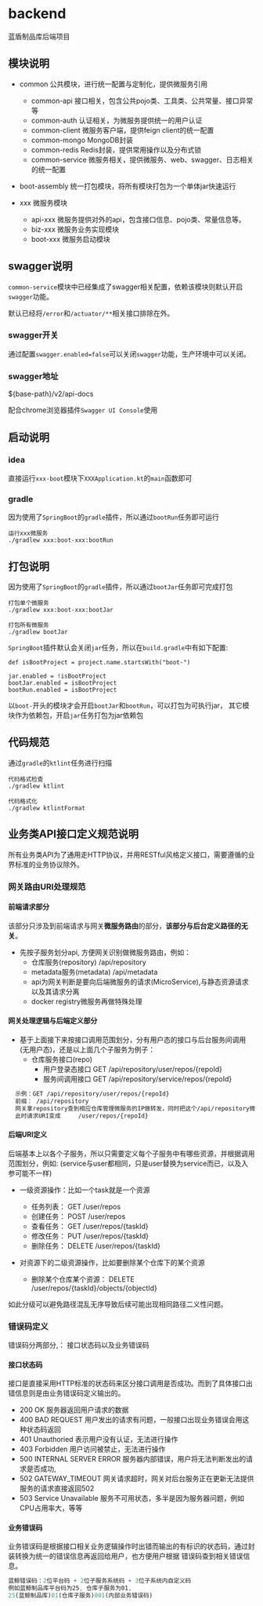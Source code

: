 # backend
蓝盾制品库后端项目

## 模块说明

- common 公共模块，进行统一配置与定制化，提供微服务引用
  - common-api  接口相关，包含公共pojo类、工具类、公共常量、接口异常等
  - common-auth 认证相关，为微服务提供统一的用户认证
  - common-client 微服务客户端，提供feign client的统一配置
  - common-mongo MongoDB封装
  - common-redis Redis封装，提供常用操作以及分布式锁
  - common-service 微服务相关，提供微服务、web、swagger、日志相关的统一配置
  
- boot-assembly 统一打包模块，将所有模块打包为一个单体jar快速运行

- xxx 微服务模块
  - api-xxx 微服务提供对外的api，包含接口信息、pojo类、常量信息等。
  - biz-xxx 微服务业务实现模块
  - boot-xxx 微服务启动模块

## swagger说明

`common-service`模块中已经集成了swagger相关配置，依赖该模块则默认开启`swagger`功能。

默认已经将`/error`和`/actuator/**`相关接口排除在外。
 
### swagger开关

通过配置`swagger.enabled=false`可以关闭`swagger`功能，生产环境中可以关闭。

### swagger地址

${base-path}/v2/api-docs

配合chrome浏览器插件`Swagger UI Console`使用

## 启动说明

### idea
直接运行`xxx-boot`模块下`XXXApplication.kt`的`main`函数即可

### gradle
因为使用了`SpringBoot`的`gradle`插件，所以通过`bootRun`任务即可运行

```
运行xxx微服务
./gradlew xxx:boot-xxx:bootRun

```

## 打包说明

因为使用了`SpringBoot`的`gradle`插件，所以通过`bootJar`任务即可完成打包

```
打包单个微服务
./gradlew xxx:boot-xxx:bootJar

打包所有微服务
./gradlew bootJar

```

`SpringBoot`插件默认会关闭`jar`任务，所以在`build.gradle`中有如下配置:

```
def isBootProject = project.name.startsWith("boot-")

jar.enabled = !isBootProject
bootJar.enabled = isBootProject
bootRun.enabled = isBootProject
```
以`boot-`开头的模块才会开启`bootJar`和`bootRun`，可以打包为可执行jar，
其它模块作为依赖包，开启`jar`任务打包为jar依赖包

## 代码规范

通过`gradle`的`ktlint`任务进行扫描

```
代码格式检查
./gradlew ktlint

代码格式化
./gradlew ktlintFormat

```

## 业务类API接口定义规范说明

所有业务类API为了通用走HTTP协议，并用RESTful风格定义接口，需要遵循的业界标准的业务协议除外。

### 网关路由URI处理规范

#### 前端请求部分

该部分只涉及到前端请求与网关**微服务路由**的部分，**该部分与后台定义路径的无关**。

* 先按子服务划分api,  方便网关识别做微服务路由，例如：
  * 仓库服务(repository) /api/repository
  * metadata服务(metadata) /api/metadata
  * api为网关判断是要向后端微服务的请求(MicroService),与静态资源请求以及其请求分离
  * docker registry微服务再做特殊处理
  
#### 网关处理逻辑与后端定义部分 

- 基于上面接下来按接口调用范围划分，分有用户态的接口与后台服务间调用 (无用户态)，还是以上面几个子服务为例子：
  - 仓库服务接口(repo) 
    - 用户登录态接口  GET /api/repository/user/repos/{repoId}
    - 服务间调用接口 GET /api/repository/service/repos/{repoId}

```tex
  示例：GET /api/repository/user/repos/{repoId}
  前缀： /api/repository  
  网关拿repository查到相应仓库管理微服务的IP做转发，同时把这个/api/repository微服务标识从URI中移除
  此时请求URI变成 	/user/repos/{repoId}
```

#### 后端URI定义

后端基本上以各个子服务，所以只需要定义每个子服务中有哪些资源，并根据调用范围划分，例如: (service与user都相同，只是user替换为service而已，以及入参可能不一样)

- 一级资源操作：比如一个task就是一个资源
  - 任务列表： GET /user/repos
  - 创建任务： POST /user/repos
  - 查看任务： GET /user/repos/{taskId}
  - 修改任务： PUT /user/repos/{taskId}
  - 删除任务： DELETE /user/repos/{taskId}

- 对资源下的二级资源操作，比如要删除某个仓库下的某个资源
  - 删除某个仓库某个资源：  DELETE /user/repos/{taskId}/objects/{objectId}

如此分级可以避免路径混乱无序导致后续可能出现相同路径二义性问题。

### 错误码定义

错误码分两部分,： 接口状态码以及业务错误码

#### 接口状态码

接口是直接采用HTTP标准的状态码来区分接口调用是否成功。而到了具体接口出错信息则是由业务错误码定义输出的。

- 200 OK 服务器返回用户请求的数据
- 400 BAD REQUEST 用户发出的请求有问题，一般接口出现业务错误会用这种状态码返回
- 401 Unauthoried 表示用户没有认证，无法进行操作
- 403 Forbidden 用户访问被禁止，无法进行操作
- 500 INTERNAL SERVER ERROR 服务器内部错误，用户将无法判断发出的请求是否成功,
- 502 GATEWAY_TIMEOUT 网关请求超时，网关对后台服务正在更新无法提供服务的请求直接返回502
- 503 Service Unavailable 服务不可用状态，多半是因为服务器问题，例如CPU占用率大，等等

#### 业务错误码

业务错误码是根据接口相关业务逻辑操作时出错而输出的有标识的状态码，通过封装转换为统一的错误信息再返回给用户，也方便用户根据 错误码查到相关错误信息。

```mathematica
蓝鲸错误码：2位平台码 + 2位子服务系统码 + 3位子系统内自定义码
例如蓝鲸制品库平台码为25, 仓库子服务为01,
25(蓝鲸制品库)01(仓库子服务)001(内部业务错误码)
```
